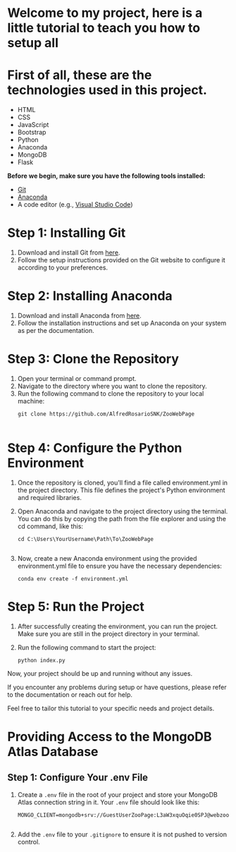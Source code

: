 # Welcome to my project, here is a little tutorial to teach you how to setup all

# First of all, these are the technologies used in this project.

- HTML
- CSS
- JavaScript
- Bootstrap
- Python
- Anaconda
- MongoDB
- Flask

**Before we begin, make sure you have the following tools installed:**

- [Git](https://git-scm.com/downloads)
- [Anaconda](https://www.anaconda.com/)
- A code editor (e.g., [Visual Studio Code](https://code.visualstudio.com/))

# Step 1: Installing Git
1. Download and install Git from [here](https://git-scm.com/downloads).
2. Follow the setup instructions provided on the Git website to configure it according to your preferences.

# Step 2: Installing Anaconda
1. Download and install Anaconda from [here](https://www.anaconda.com/).
2. Follow the installation instructions and set up Anaconda on your system as per the documentation.

# Step 3: Clone the Repository
1. Open your terminal or command prompt.
2. Navigate to the directory where you want to clone the repository.
3. Run the following command to clone the repository to your local machine:
   ```shell
   git clone https://github.com/AlfredRosarioSNK/ZooWebPage


# Step 4: Configure the Python Environment
 1. Once the repository is cloned, you'll find a file called environment.yml in the project directory. This file defines the project's Python environment and required libraries.

 2. Open Anaconda and navigate to the project directory using the terminal. You can do this by copying the path from the file explorer and using the cd command, like this:
    
    ```shell
    cd C:\Users\YourUsername\Path\To\ZooWebPage
 
 3. Now, create a new Anaconda environment using the provided environment.yml file to ensure you have the necessary dependencies:
    
    ```shell
    conda env create -f environment.yml

# Step 5: Run the Project

1. After successfully creating the environment, you can run the project. Make sure you are still in the project directory in your terminal.
2. Run the following command to start the project:
    
    ```shell
    python index.py

Now, your project should be up and running without any issues.

If you encounter any problems during setup or have questions, please refer to the documentation or reach out for help.

Feel free to tailor this tutorial to your specific needs and project details.

# Providing Access to the MongoDB Atlas Database

## Step 1: Configure Your .env File

1. Create a `.env` file in the root of your project and store your MongoDB Atlas connection string in it. Your `.env` file should look like this:

    ```shell
    MONGO_CLIENT=mongodb+srv://GuestUserZooPage:L3aW3xquOqie0SPJ@webzoocluster.eja6fb6.mongodb.net/


2. Add the `.env` file to your `.gitignore` to ensure it is not pushed to version control.
